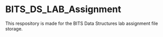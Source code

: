 # BITS_DS_LAB_Assignment
This respository is made for the BITS Data Structures lab assignment file storage.
